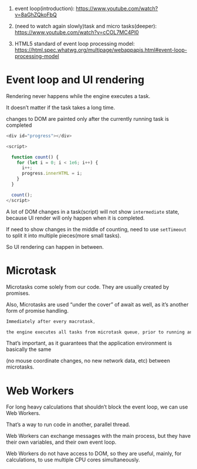 1. event loop(introduction): https://www.youtube.com/watch?v=8aGhZQkoFbQ

2. (need to watch again slowly)task and micro tasks(deeper): https://www.youtube.com/watch?v=cCOL7MC4Pl0

3. HTML5 standard of event loop processing model: https://html.spec.whatwg.org/multipage/webappapis.html#event-loop-processing-model

# Event loop and UI rendering

Rendering never happens while the engine executes a task.

It doesn’t matter if the task takes a long time.

changes to DOM are painted only after the currently running task is completed

```javascript
<div id="progress"></div>

<script>

  function count() {
    for (let i = 0; i < 1e6; i++) {
      i++;
      progress.innerHTML = i;
    }
  }

  count();
</script>
```

A lot of DOM changes in a task(script) will not show `intermediate` state, because UI render will only happen when it is completed.

If need to show changes in the middle of counting, need to use `setTimeout` to split it into multiple pieces(more small tasks).

So UI rendering can happen in between.

# Microtask

Microtasks come solely from our code. They are usually created by promises.

Also, Microtasks are used “under the cover” of await as well, as it’s another form of promise handling.

```cs
Immediately after every macrotask,

the engine executes all tasks from microtask queue, prior to running any other macrotasks or rendering or anything else.
```

That’s important, as it guarantees that the application environment is basically the same

(no mouse coordinate changes, no new network data, etc) between microtasks.

# Web Workers

For long heavy calculations that shouldn’t block the event loop, we can use Web Workers.

That’s a way to run code in another, parallel thread.

Web Workers can exchange messages with the main process, but they have their own variables, and their own event loop.

Web Workers do not have access to DOM, so they are useful, mainly, for calculations, to use multiple CPU cores simultaneously.
